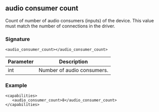 ## audio consumer count

Count of number of audio consumers (inputs) of the device. This value must match the number of connections in the driver.


### Signature

`<audio_consumer_count></audio_consumer_count>`


| Parameter | Description |
| --- | --- |
| int | Number of audio consumers. |


### Example

	<capabilities>
	   <audio_consumer_count>8</audio_consumer_count>
	</capabilities>
